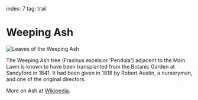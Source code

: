 index: 7
tag: trail

# Weeping Ash

![Leaves of the Weeping Ash](images/weeping-ash-leaves.jpg)

The Weeping Ash tree (Fraxinus excelsior 'Pendula')
adjacent to the Main Lawn is known to have been
transplanted from the Botanic Garden at Sandyford in
1841. It had been given in 1818 by Robert Austin, a
nurseryman, and one of the original directors.

More on Ash at [Wikipedia](/wiki.html?target=Fraxinus_excelsior).
